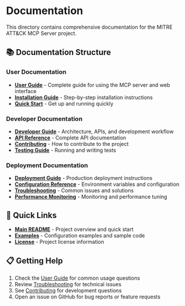 # Documentation

This directory contains comprehensive documentation for the MITRE ATT&CK MCP Server project.

## 📚 Documentation Structure

### User Documentation
- **[User Guide](user/USER_GUIDE.md)** - Complete guide for using the MCP server and web interface
- **[Installation Guide](user/INSTALLATION.md)** - Step-by-step installation instructions
- **[Quick Start](user/QUICKSTART.md)** - Get up and running quickly

### Developer Documentation  
- **[Developer Guide](developer/DEVELOPER_GUIDE.md)** - Architecture, APIs, and development workflow
- **[API Reference](developer/API.md)** - Complete API documentation
- **[Contributing](developer/CONTRIBUTING.md)** - How to contribute to the project
- **[Testing Guide](developer/TESTING.md)** - Running and writing tests

### Deployment Documentation
- **[Deployment Guide](deployment/DEPLOYMENT.md)** - Production deployment instructions
- **[Configuration Reference](deployment/CONFIGURATION.md)** - Environment variables and configuration
- **[Troubleshooting](deployment/TROUBLESHOOTING.md)** - Common issues and solutions
- **[Performance Monitoring](deployment/MONITORING.md)** - Monitoring and performance tuning

## 🔗 Quick Links

- **[Main README](../README.md)** - Project overview and quick start
- **[Examples](../examples/)** - Configuration examples and sample code
- **[License](../LICENSE)** - Project license information

## 📋 Getting Help

1. Check the [User Guide](user/USER_GUIDE.md) for common usage questions
2. Review [Troubleshooting](deployment/TROUBLESHOOTING.md) for technical issues
3. See [Contributing](developer/CONTRIBUTING.md) for development questions
4. Open an issue on GitHub for bug reports or feature requests
